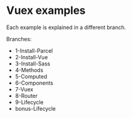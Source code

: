 # Vuex examples

Each example is explained in a different branch.

Branches:

*   1-Install-Parcel
*   2-Install-Vue
*   3-Install-Sass
*   4-Methods
*   5-Computed
*   6-Components
*   7-Vuex
*   8-Router
*   9-Lifecycle
*   bonus-Lifecycle
